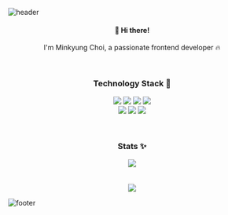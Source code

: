 ![header](https://capsule-render.vercel.app/api?type=slice&color=auto&height=300&section=header&text=hailey%20choi();&fontAlign=68&fontAlignY=37&fontSize=70&rotate=20&animation=fadeIn)
  <h4 align="center">👋 Hi there!</h4>

<p align="center">
I'm Minkyung Choi, a passionate frontend developer 🔥
</p>

<br/>

<h3 align="center"> Technology Stack 🚀 </h3>

<p align="center">
  <img src="https://img.shields.io/badge/REACT-61DAFB?style=for-the-badge&logo=react&logoColor=FFFFFF"/>
  <img src="https://img.shields.io/badge/REACT NATIVE-F0F0F0?style=for-the-badge&logo=react&logoColor=61DAFB"/>
  <img src="https://img.shields.io/badge/JAVASCRIPT-F7DF1E?style=for-the-badge&logo=javascript&logoColor=000000"/>
  <img src="https://img.shields.io/badge/TYPESCRIPT-3178C6?style=for-the-badge&logo=typescript&logoColor=FFFFFF"/>
  <br/>
  <img src="https://img.shields.io/badge/JAVA-007396?style=for-the-badge&logo=java&logoColor=FFFFFF"/>
  <img src="https://img.shields.io/badge/SPRING BOOT-6DB33F?style=for-the-badge&logo=springboot&logoColor=FFFFFF"/>
  <img src="https://img.shields.io/badge/MYSQL-4479A1?style=for-the-badge&logo=mysql&logoColor=FFFFFF"/>
</p>

<br/>

<h3 align="center"> Stats ✨ </h3>
<div align="center">
  <img src="https://github-readme-stats.vercel.app/api?username=Hailey330&show_icons=true&theme=buefy" />
</div>

<br/>
<br/>

<div align="center">
<img src="https://hits.seeyoufarm.com/api/count/incr/badge.svg?url=https%3A%2F%2Fgithub.com%2FHailey330&count_bg=%23C4B7FF&title_bg=%23C4B7FF&icon=awesomelists.svg&icon_color=%239A58D0&title=hits&edge_flat=true)](https://hits.seeyoufarm.com" />
</div>

![footer](https://capsule-render.vercel.app/api?type=slice&color=auto&height=300&section=footer)


